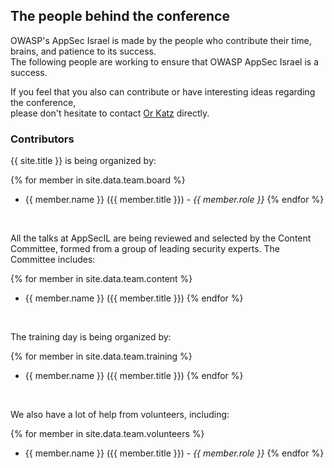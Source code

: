 ---
---

## The people behind the conference

OWASP's AppSec Israel is made by the people who contribute their time, brains, and patience to its success.   
The following people are working to ensure that OWASP AppSec Israel is a success.    

If you feel that you also can contribute or have interesting ideas regarding the conference,   
please don't hesitate to contact [Or Katz](mailto:or.katz@owasp.org) directly.

### Contributors

{{ site.title }} is being organized by: 

{% for member in site.data.team.board %}
 - {{ member.name }} ({{ member.title }}) - *{{ member.role }}*
{% endfor %}

<br /> 

All the talks at AppSecIL are being reviewed and selected by the Content Committee, formed from a group of leading security experts. The Committee includes:

{% for member in site.data.team.content %}
 - {{ member.name }} ({{ member.title }})
{% endfor %}

<br /> 

The training day is being organized by:

{% for member in site.data.team.training %}
 - {{ member.name }} ({{ member.title }})
{% endfor %}

<br /> 


We also have a lot of help from volunteers, including: 

{% for member in site.data.team.volunteers %}
 - {{ member.name }} ({{ member.title }}) - *{{ member.role }}*
{% endfor %}

